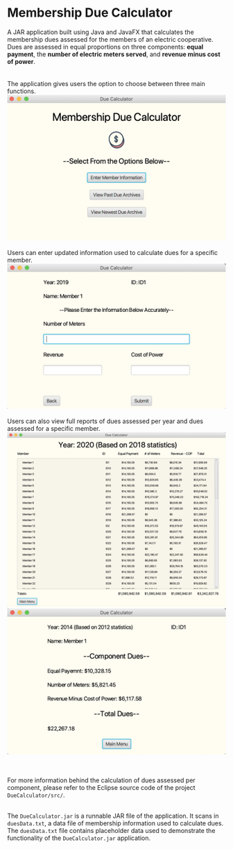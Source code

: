 # Membership Due Calculator

A JAR application built using Java and JavaFX that calculates the membership dues assessed for the members of an electric cooperative. 
Dues are assessed in equal proportions on three components: **equal payment**, the **number of electric meters served**, and **revenue minus cost of power**.
 <br /><br /><br />
The application gives users the option to choose between three main functions. 
<img src= /images/launchscene.png width="600">
<br /><br />
Users can enter updated information used to calculate dues for a specific member.
<img src= /images/memberinfo.png width="600">
<br /><br />
Users can also view full reports of dues assessed per year and dues assessed for a specific member.
<img src= /images/fullreport.png width="600">
<img src= /images/memberduesassessed.png width="600">

<br /><br />
For more information behind the calculation of dues assessed per component, please refer to the Eclipse source code of the project `DueCalculator/src/`.
<br /><br />

The `DueCalculator.jar` is a runnable JAR file of the application. It scans in `duesData.txt`, a data file of membership information used to calculate dues. 
The `duesData.txt` file contains placeholder data used to demonstrate the functionality of the `DueCalculator.jar` application.
